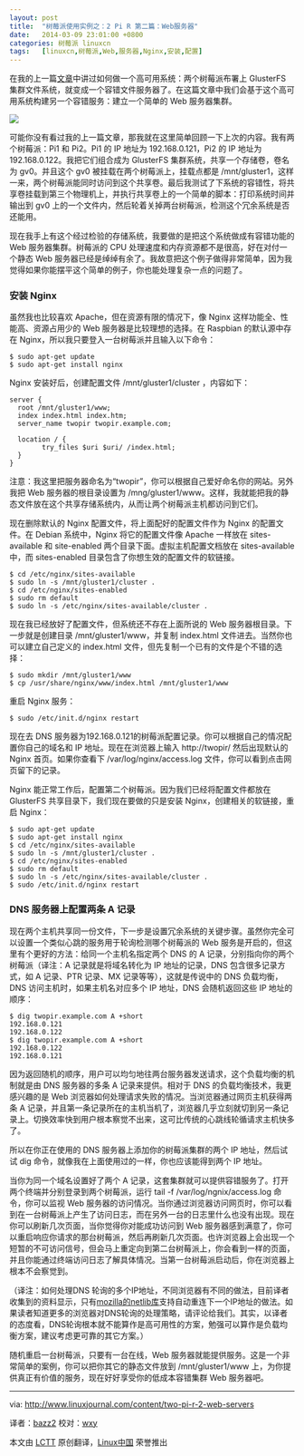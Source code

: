 ```yaml
---
layout: post
title:	"树莓派使用实例之：2 Pi R 第二篇：Web服务器"
date:	2014-03-09 23:01:00 +0800 
categories:	树莓派 linuxcn 
tags:	[linuxcn,树莓派,Web,服务器,Nginx,安装,配置]
---
```



在我的上一篇[文章](http://linux.cn/article-2587-1.html)中讲过如何做一个高可用系统：两个树莓派布署上 GlusterFS 集群文件系统，就变成一个容错文件服务器了。在这篇文章中我们会基于这个高可用系统构建另一个容错服务：建立一个简单的 Web 服务器集群。


![](/Asserts/Images//attachment/album/201403/09/230131jwz6642cuj6466s2.jpg)


可能你没有看过我的上一篇文章，那我就在这里简单回顾一下上次的内容。我有两个树莓派：Pi1 和 Pi2。Pi1 的 IP 地址为 192.168.0.121，Pi2 的 IP 地址为 192.168.0.122。我把它们组合成为 GlusterFS 集群系统，共享一个存储卷，卷名为 gv0。并且这个 gv0 被挂载在两个树莓派上，挂载点都是 /mnt/gluster1，这样一来，两个树莓派能同时访问到这个共享卷。最后我测试了下系统的容错性，将共享卷挂载到第三个物理机上，并执行共享卷上的一个简单的脚本：打印系统时间并输出到 gv0 上的一个文件内，然后轮着关掉两台树莓派，检测这个冗余系统是否还能用。


现在我手上有这个经过检验的存储系统，我要做的是把这个系统做成有容错功能的 Web 服务器集群。树莓派的 CPU 处理速度和内存资源都不是很高，好在对付一个静态 Web 服务器已经是绰绰有余了。我故意把这个例子做得非常简单，因为我觉得如果你能摆平这个简单的例子，你也能处理复杂一点的问题了。


### 安装 Nginx


虽然我也比较喜欢 Apache，但在资源有限的情况下，像 Nginx 这样功能全、性能高、资源占用少的 Web 服务器是比较理想的选择。在 Raspbian 的默认源中存在 Nginx，所以我只要登入一台树莓派并且输入以下命令：



```
$ sudo apt-get update
$ sudo apt-get install nginx

```

Nginx 安装好后，创建配置文件 /mnt/gluster1/cluster ，内容如下：



```
server {
  root /mnt/gluster1/www;
  index index.html index.htm;
  server_name twopir twopir.example.com;

  location / {
        try_files $uri $uri/ /index.html;
  }
}

```

注意：我这里把服务器命名为“twopir”，你可以根据自己爱好命名你的网站。另外我把 Web 服务器的根目录设置为 /mng/gluster1/www。这样，我就能把我的静态文件放在这个共享存储系统内，从而让两个树莓派主机都访问到它们。


现在删除默认的 Nginx 配置文件，将上面配好的配置文件作为 Nginx 的配置文件。在 Debian 系统中，Nginx 将它的配置文件像 Apache 一样放在 sites-available 和 site-enabled 两个目录下面。虚拟主机配置文档放在 sites-available 中，而 sites-enabled 目录包含了你想生效的配置文件的软链接。



```
$ cd /etc/nginx/sites-available
$ sudo ln -s /mnt/gluster1/cluster .
$ cd /etc/nginx/sites-enabled
$ sudo rm default
$ sudo ln -s /etc/nginx/sites-available/cluster .

```

现在我已经放好了配置文件，但系统还不存在上面所说的 Web 服务器根目录。下一步就是创建目录 /mnt/gluster1/www，并复制 index.html 文件进去。当然你也可以建立自己定义的 index.html 文件，但先复制一个已有的文件是个不错的选择：



```
$ sudo mkdir /mnt/gluster1/www
$ cp /usr/share/nginx/www/index.html /mnt/gluster1/www

```

重启 Nginx 服务：



```
$ sudo /etc/init.d/nginx restart

```

现在去 DNS 服务器为192.168.0.121的树莓派配置记录。你可以根据自己的情况配置你自己的域名和 IP 地址。现在在浏览器上输入 http://twopir/ 然后出现默认的 Nginx 首页。如果你查看下 /var/log/nginx/access.log 文件，你可以看到点击网页留下的记录。


Nginx 能正常工作后，配置第二个树莓派。因为我们已经将配置文件都放在 GlusterFS 共享目录下，我们现在要做的只是安装 Nginx，创建相关的软链接，重启 Nginx：



```
$ sudo apt-get update
$ sudo apt-get install nginx
$ cd /etc/nginx/sites-available
$ sudo ln -s /mnt/gluster1/cluster .
$ cd /etc/nginx/sites-enabled
$ sudo rm default
$ sudo ln -s /etc/nginx/sites-available/cluster .
$ sudo /etc/init.d/nginx restart

```

### DNS 服务器上配置两条 A 记录


现在两个主机共享同一份文件，下一步是设置冗余系统的关键步骤。虽然你完全可以设置一个类似心跳的服务用于轮询检测哪个树莓派的 Web 服务是开启的，但这里有个更好的方法：给同一个主机名指定两个 DNS 的 A 记录，分别指向你的两个树莓派（译注：A 记录就是将域名转化为 IP 地址的记录，DNS 包含很多记录方式，如 A 记录、PTR 记录、MX 记录等等），这就是传说中的 DNS 负载均衡，DNS 访问主机时，如果主机名对应多个 IP 地址，DNS 会随机返回这些 IP 地址的顺序：



```
$ dig twopir.example.com A +short
192.168.0.121
192.168.0.122
$ dig twopir.example.com A +short
192.168.0.122
192.168.0.121

```

因为返回随机的顺序，用户可以均匀地往两台服务器发送请求，这个负载均衡的机制就是由 DNS 服务器的多条 A 记录来提供。相对于 DNS 的负载均衡技术，我更感兴趣的是 Web 浏览器如何处理请求失败的情况。当浏览器通过网页主机获得两条 A 记录，并且第一条记录所在的主机当机了，浏览器几乎立刻就切到另一条记录上。切换效率快到用户根本察觉不出来，这可比传统的心跳线轮循请求主机快多了。


所以在你正在使用的 DNS 服务器上添加你的树莓派集群的两个 IP 地址，然后试试 dig 命令，就像我在上面使用过的一样，你也应该能得到两个 IP 地址。


当你为同一个域名设置好了两个 A 记录，这套集群就可以提供容错服务了。打开两个终端并分别登录到两个树莓派，运行 tail -f /var/log/ngnix/access.log 命令，你可以监视 Web 服务器的访问情况。当你通过浏览器访问网页时，你可以看到在一台树莓派上产生了访问日志，而在另外一台的日志里什么也没有出现。现在你可以刷新几次页面，当你觉得你对能成功访问到 Web 服务器感到满意了，你可以重启响应你请求的那台树莓派，然后再刷新几次页面。也许浏览器上会出现一个短暂的不可访问信号，但会马上重定向到第二台树莓派上，你会看到一样的页面，并且你能通过终端访问日志了解具体情况。当第一台树莓派启动后，你在浏览器上根本不会察觉到。


（译注：如何处理DNS 轮询的多个IP地址，不同浏览器有不同的做法，目前译者收集到的资料显示，只有[mozilla的netlib库](http://www-archive.mozilla.org/docs/netlib/dns.html)支持自动重连下一个IP地址的做法。如果读者知道更多的浏览器对DNS轮询的处理策略，请评论给我们。其实，以译者的态度看，DNS轮询根本就不能算作是高可用性的方案，勉强可以算作是负载均衡方案，建议考虑更可靠的其它方案。）


随机重启一台树莓派，只要有一台在线，Web 服务器就能提供服务。这是一个非常简单的案例，你可以把你其它的静态文件放到 /mnt/gluster1/www 上，为你提供真正有价值的服务，现在好好享受你的低成本容错集群 Web 服务器吧。




---


via: <http://www.linuxjournal.com/content/two-pi-r-2-web-servers>


译者：[bazz2](https://github.com/bazz2) 校对：[wxy](https://github.com/wxy)


本文由 [LCTT](https://github.com/LCTT/TranslateProject) 原创翻译，[Linux中国](http://linux.cn/) 荣誉推出
